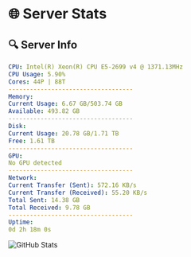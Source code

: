 # 🌐 Server Stats
## 🔍 Server Info
```yaml
CPU: Intel(R) Xeon(R) CPU E5-2699 v4 @ 1371.13MHz
CPU Usage: 5.90%
Cores: 44P | 88T
-----------------------------------
Memory:
Current Usage: 6.67 GB/503.74 GB
Available: 493.82 GB
-----------------------------------
Disk:
Current Usage: 20.78 GB/1.71 TB
Free: 1.61 TB
-----------------------------------
GPU:
No GPU detected
-----------------------------------
Network:
Current Transfer (Sent): 572.16 KB/s
Current Transfer (Received): 55.20 KB/s
Total Sent: 14.38 GB
Total Received: 9.78 GB
-----------------------------------
Uptime:
0d 2h 18m 0s
```
![GitHub Stats](https://img.shields.io/badge/Updated-2025-04-19_19:26:48-blue)